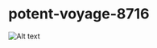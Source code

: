 # potent-voyage-8716
![Alt text](https://drive.google.com/file/d/1FPDwCB_9LNFUOcUYlzcDd_fiMmNnSb0H/view?usp=sharing)
